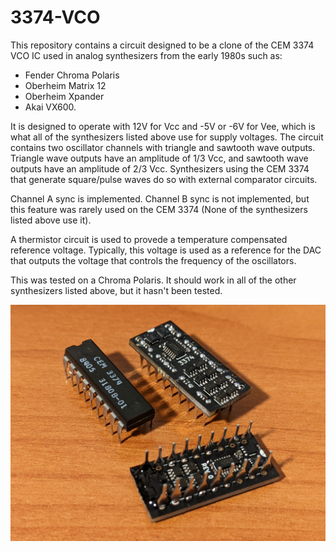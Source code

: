 # 3374-VCO

This repository contains a circuit designed to be a clone of the CEM 3374 VCO IC used in analog synthesizers from the early 1980s such as:

* Fender Chroma Polaris
* Oberheim Matrix 12
* Oberheim Xpander
* Akai VX600.

It is designed to operate with 12V for Vcc and -5V or -6V for Vee, which is what all of the synthesizers listed above use for supply voltages. The circuit contains two oscillator channels with triangle and sawtooth wave outputs. Triangle wave outputs have an amplitude of 1/3 Vcc, and sawtooth wave outputs have an amplitude of 2/3 Vcc. Synthesizers using the CEM 3374 that generate square/pulse waves do so with external comparator circuits. 

Channel A sync is implemented. Channel B sync is not implemented, but this feature was rarely used on the CEM 3374 (None of the synthesizers listed above use it). 

A thermistor circuit is used to provede a temperature compensated reference voltage. Typically, this voltage is used as a reference for the DAC that outputs the voltage that controls the frequency of the oscillators.

This was tested on a Chroma Polaris. It should work in all of the other synthesizers listed above, but it hasn't been tested. 

![3374 VCOs next to a CEM 3374 IC](https://github.com/alanbog/3374-VCO/blob/master/3374%20VCO.jpg?raw=true)
